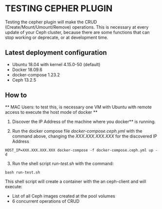 # TESTING CEPHER PLUGIN

Testing the cepher plugin will make the CRUD (Create/Mount/Umount/Remove) operations. This is necessary at every update of your Ceph cluster, because there are some functions that can stop working or deprecate, or at development time.

## Latest deployment configuration
 
 - Ubuntu 18.04 with kernel 4.15.0-50 (default)
 - Docker 18.09.6
 - docker-compose 1.23.2
 - Ceph 13.2.5


## How to

** MAC Users: to test this, is necessary one VM with Ubuntu with remote access to execute the host mode of docker **

1. Discover the IP Address of the machine where you docker** is running.

2. Run the docker compose file *docker-compose.ceph.yml* with the command above, changing the *XXX.XXX.XXX.XXX* for the discovered IP Address

```
HOST_IP=XXX.XXX.XXX.XXX docker-compose -f docker-compose.ceph.yml up -d
```

3. Run the shell script *run-test.sh* with the command:

```
bash run-test.sh
```

This shell script will create a container with the an ceph-client and will execute:

* List of all Ceph images created at the pool volumes
* 6 concurrent operations of CRUD 

